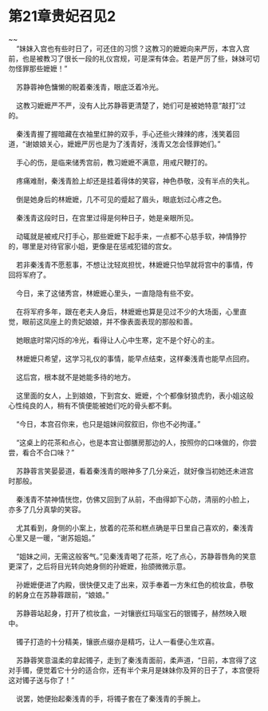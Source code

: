 # 第21章贵妃召见2
~~<br>&nbsp;&nbsp;&nbsp;&nbsp;“妹妹入宫也有些时日了，可还住的习惯？这教习的嬷嬷向来严厉，本宫入宫前，也是被教习了很长一段的礼仪宫规，可是深有体会。若是严厉了些，妹妹可切勿怪罪那些嬷嬷！”<br><br>&nbsp;&nbsp;&nbsp;&nbsp;苏静蓉神色慵懒的睨着秦浅青，眼底泛着冷光。<br><br>&nbsp;&nbsp;&nbsp;&nbsp;这教习嬷嬷严不严，没有人比苏静蓉更清楚了，她们可是被她特意“敲打”过的。<br><br>&nbsp;&nbsp;&nbsp;&nbsp;秦浅青握了握暗藏在衣袖里红肿的双手，手心还些火辣辣的疼，浅笑着回道，“谢娘娘关心，嬷嬷严厉也是为了浅青好，浅青又怎会怪罪她们。”<br><br>&nbsp;&nbsp;&nbsp;&nbsp;手心的伤，是临来储秀宫前，教习嬷嬷不满意，用戒尺鞭打的。<br><br>&nbsp;&nbsp;&nbsp;&nbsp;疼痛难耐，秦浅青脸上却还是挂着得体的笑容，神色恭敬，没有半点的失礼。<br><br>&nbsp;&nbsp;&nbsp;&nbsp;倒是她身后的林嬷嬷，几不可见的蹙起了眉头，眼底划过心疼之色。<br><br>&nbsp;&nbsp;&nbsp;&nbsp;秦浅青这段时日，在宫里过得是何种日子，她是亲眼所见。<br><br>&nbsp;&nbsp;&nbsp;&nbsp;动辄就是被戒尺打手心，那些嬷嬷下起手来，一点都不心慈手软，神情狰狞的，哪里是对待官家小姐，更像是在惩戒犯错的宫女。<br><br>&nbsp;&nbsp;&nbsp;&nbsp;若非秦浅青不愿惹事，不想让沈轻岚担忧，林嬷嬷只怕早就将宫中的事情，传回将军府了。<br><br>&nbsp;&nbsp;&nbsp;&nbsp;今日，来了这储秀宫，林嬷嬷心里头，一直隐隐有些不安。<br><br>&nbsp;&nbsp;&nbsp;&nbsp;在将军府多年，跟在老夫人身后，林嬷嬷也算是见过不少的大场面，心里直觉，眼前这凤座上的贵妃娘娘，并不像表面表现的那般和善。<br><br>&nbsp;&nbsp;&nbsp;&nbsp;她眼底时常闪烁的冷光，看得让人心中生寒，定不是个好心的主。<br><br>&nbsp;&nbsp;&nbsp;&nbsp;林嬷嬷只希望，这学习礼仪的事情，能早点结束，这样秦浅青也能早点回府。<br><br>&nbsp;&nbsp;&nbsp;&nbsp;这后宫，根本就不是她能多待的地方。<br><br>&nbsp;&nbsp;&nbsp;&nbsp;这里面的女人，上到娘娘，下到宫女、嬷嬷，个个都像豺狼虎豹，表小姐这般心性纯良的人，稍有不慎便能被她们吃的骨头都不剩。<br><br>&nbsp;&nbsp;&nbsp;&nbsp;“今日，本宫召你来，也只是姐妹间叙叙旧，你也不必拘谨。”<br><br>&nbsp;&nbsp;&nbsp;&nbsp;“这桌上的花茶和点心，也是本宫让御膳房那边的人，按照你的口味做的，你尝尝，看合不合口味？”<br><br>&nbsp;&nbsp;&nbsp;&nbsp;苏静蓉言笑晏晏道，看着秦浅青的眼神多了几分亲近，就好像当初她还未进宫时那般。<br><br>&nbsp;&nbsp;&nbsp;&nbsp;秦浅青不禁神情恍惚，仿佛又回到了从前，不由得卸下心防，清丽的小脸上，亦多了几分真挚的笑容。<br><br>&nbsp;&nbsp;&nbsp;&nbsp;尤其看到，身侧的小案上，放着的花茶和糕点确是平日里自己喜欢的，秦浅青心里又是一暖，“谢苏姐姐。”<br><br>&nbsp;&nbsp;&nbsp;&nbsp;“姐妹之间，无需这般客气。”见秦浅青喝了花茶，吃了点心，苏静蓉唇角的笑意更深了，之后将目光转向她身侧的孙嬷嬷，抬颌微微示意。<br><br>&nbsp;&nbsp;&nbsp;&nbsp;孙嬷嬷便进了内殿，很快便又走了出来，双手奉着一方朱红色的梳妆盒，恭敬的躬身立在苏静蓉跟前，“娘娘。”<br><br>&nbsp;&nbsp;&nbsp;&nbsp;苏静蓉站起身，打开了梳妆盒，一对镶嵌红玛瑙宝石的银镯子，赫然映入眼中。<br><br>&nbsp;&nbsp;&nbsp;&nbsp;镯子打造的十分精美，镶嵌点缀亦是精巧，让人一看便心生欢喜。<br><br>&nbsp;&nbsp;&nbsp;&nbsp;苏静蓉笑意温柔的拿起镯子，走到了秦浅青面前，柔声道，“日前，本宫得了这对手镯，便觉着它十分的适合你，还有半个来月是妹妹你及笄的日子了，本宫便将这对镯子送与你了！”<br><br>&nbsp;&nbsp;&nbsp;&nbsp;说罢，她便抬起秦浅青的手，将镯子套在了秦浅青的手腕上。<br><br>
                    

<script>_fwqdsqadxfw()</script>
<div><script>_dfwf1dw();</script></div>
<div><script>_dfwf1agdw();</script></div>
                